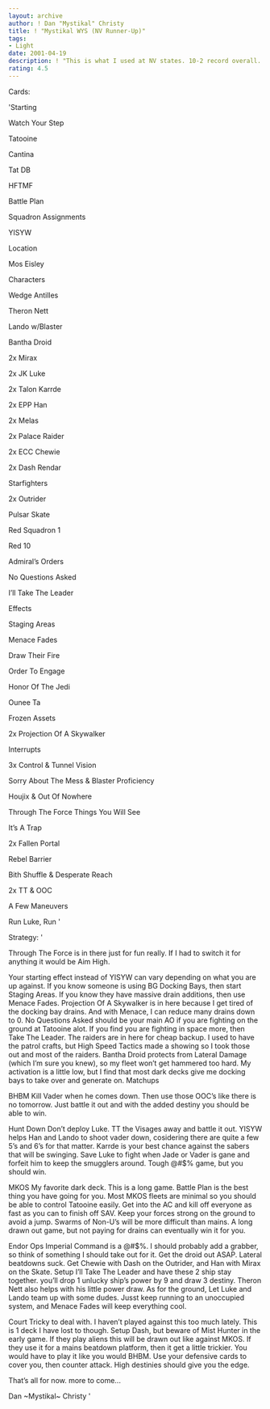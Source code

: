 ```yaml
---
layout: archive
author: ! Dan "Mystikal" Christy
title: ! "Mystikal WYS (NV Runner-Up)"
tags:
- Light
date: 2001-04-19
description: ! "This is what I used at NV states. 10-2 record overall. I only lost coz I got careless and coz Tim Guzman cheats... tee-hee ;)"
rating: 4.5
---
```

Cards: 

'Starting

Watch Your Step

Tatooine

Cantina

Tat DB

HFTMF

Battle Plan

Squadron Assignments

YISYW


Location

Mos Eisley


Characters

Wedge Antilles

Theron Nett

Lando w/Blaster

Bantha Droid

2x Mirax

2x JK Luke

2x Talon Karrde

2x EPP Han

2x Melas

2x Palace Raider

2x ECC Chewie

2x Dash Rendar


Starfighters

2x Outrider

Pulsar Skate

Red Squadron 1

Red 10


Admiral’s Orders

No Questions Asked

I’ll Take The Leader


Effects

Staging Areas

Menace Fades

Draw Their Fire

Order To Engage

Honor Of The Jedi

Ounee Ta

Frozen Assets

2x Projection Of A Skywalker


Interrupts

3x Control & Tunnel Vision

Sorry About The Mess & Blaster Proficiency

Houjix & Out Of Nowhere

Through The Force Things You Will See

It’s A Trap

2x Fallen Portal

Rebel Barrier

Bith Shuffle & Desperate Reach

2x TT & OOC

A Few Maneuvers

Run Luke, Run '

Strategy: '

Through The Force is in there just for fun really. If I had to switch it for anything it would be Aim High. 


Your starting effect instead of YISYW can vary depending on what you are up against. If you know someone is using BG Docking Bays, then start Staging Areas. If you know they have massive drain additions, then use Menace Fades. Projection Of A Skywalker is in here because I get tired of the docking bay drains. And with Menace, I can reduce many drains down to 0. No Questions Asked should be your main AO if you are fighting on the ground at Tatooine alot. If you find you are fighting in space more, then Take The Leader. The raiders are in here for cheap backup. I used to have the patrol crafts, but High Speed Tactics made a showing so I took those out and most of the raiders. Bantha Droid protects from Lateral Damage (which I’m sure you knew), so my fleet  won’t get hammered too hard. My activation is a little low, but I find that most dark decks give me docking bays to take over and generate on. Matchups


BHBM Kill Vader when he comes down. Then use those OOC’s like there is no tomorrow. Just battle it out and with the added destiny you should be able to win.


Hunt Down Don’t deploy Luke. TT the Visages away and battle it out. YISYW helps Han and Lando to shoot vader down, cosidering there are quite a few 5’s and 6’s for that matter. Karrde is your best chance against the sabers that will be swinging. Save Luke to fight when Jade or Vader is gane and forfeit him to keep the smugglers around. Tough @#$% game, but you should win.


MKOS My favorite dark deck. This is a long game. Battle Plan is the best thing you have going for you. Most MKOS fleets are minimal so you should be able to control Tatooine easily. Get into the AC and kill off everyone as fast as you can to finish off SAV. Keep your forces strong on the ground to avoid a jump. Swarms of Non-U’s will be more difficult than mains. A long drawn out game, but not paying for drains can eventually win it for you.


Endor Ops Imperial Command is a @#$%. I should probably add a grabber, so think of something I should take out for it. Get the droid out ASAP. Lateral beatdowns suck. Get Chewie with Dash on the Outrider, and Han with Mirax on the Skate. Setup I’ll Take The Leader and have these 2 ship stay together. you’ll drop 1 unlucky ship’s power by 9 and draw 3 destiny. Theron Nett also helps with his little power draw. As for the ground, Let Luke and Lando team up with some dudes. Jusst keep running to an unoccupied system, and Menace Fades will keep everything cool.


Court Tricky to deal with. I haven’t played against this too much lately. This is 1 deck I have lost to though. Setup Dash, but beware of Mist Hunter in the early game. If they play aliens this will be drawn out like against MKOS. If they use it for a mains beatdown platform, then it get a little trickier. You would have to play it like you would BHBM. Use your defensive cards to cover you, then counter attack. High destinies should give you the edge.


That’s all for now. more to come...


Dan ~Mystikal~ Christy '